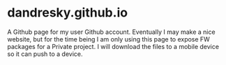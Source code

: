 # dandresky.github.io

A Github page for my user Github account. Eventually I may make a nice website, but for the time being I am only using this page to expose FW packages for a Private project. I will download the files to a mobile device so it can push to a device.

